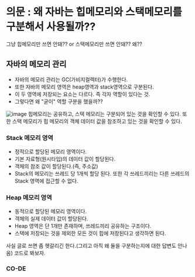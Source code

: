 # 의문 : 왜 자바는 힙메모리와 스택메모리를 구분해서 사용될까??
그냥 힙메모리만 쓰면 안돼?? or 스택메모리만 쓰면 안돼?? 왜??

## 자바의 메모리 관리
- 자바의 메모리 관리는 GC(가비지컬렉터)가 수행한다.
- 또한 자바의 메모리 영역은 heap영역과 stack영역으로 구분된다.
- 이 두 영역에 저장되는 요소는 다르다. 즉 각자 역할이 있다는 것.
- 그렇다면 왜 "굳이" 역할 구분을 했을까??
  
![image](https://github.com/HyemIin/TIL/assets/114489245/411cec73-6251-4544-b9f4-07c080b1b402)
힙메모리는 공유하고, 스택 메모리는 구분되어 있는 것을 확인할 수 있다. 또한 스택 메모리가 힙 메모리의 객체 데이터 값을 참조하고 있는 것을 확인할 수 있다.

### Stack 메모리 영역
- 정적으로 할당된 메모리 영역이다.
- 기본 자료형(원시타입)의 데이터 값이 할당된다.
- 객체의 참조 값이 할당된다.(즉, 주소값)
- Stack의 메모리는 쓰레드 당 1개씩 할당 된다. 또한 각 쓰레드끼리는 다른 쓰레드의 Stack 영역에 접근할 수 없다.

### Heap 메모리 영역
- 동적으로 할당된 메모리 영역이다.
- 객체의 실제 데이터 값이 할당된다.
- Heap 영역은 단 1개만 존재하며, 쓰레드끼리 공유하는 구조이다.
- 스택에 저장되는 것을 제외한 모든 것이 힙에 저장된다고 생각하면 된다.

사실 글로 쓰면 좀 헷갈리긴 한다.(그리고 아직 왜 둘을 구분하는지에 대한 답변도 안나옴)
코드로 봐보자.

### CO-DE
